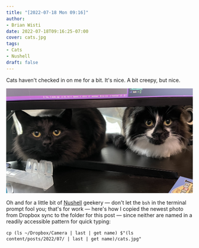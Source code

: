 ```yaml
---
title: "[2022-07-18 Mon 09:16]"
author:
- Brian Wisti
date: 2022-07-18T09:16:25-07:00
cover: cats.jpg
tags:
- Cats
- Nushell
draft: false
---
```


Cats haven't checked in on me for a bit. It's nice. A bit creepy, but nice.

![two cats stare intently at you from under a monitor](cats.jpg "Okay human, now do something interesting.")

<!--more-->

Oh and for a little bit of [Nushell][nushell] geekery — don't let the `bsh` in
the terminal prompt fool you; that's for work — here's how I copied the newest
photo from Dropbox sync to the folder for this post — since neither are named
in a readily accessible pattern for quick typing:

```nushell
cp (ls ~/Dropbox/Camera | last | get name) $"(ls content/posts/2022/07/ | last | get name)/cats.jpg"
```

[nushell]: https://nushell.sh
